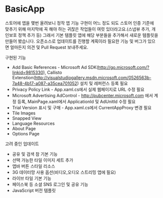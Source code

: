 ﻿BasicApp
========

스토어에 앱을 몇번 올려보니 정작 앱 기능 구현이 어느 정도 되도 스토어 인증 기준에 맞추기 위해 마지막에 꼭 해야 하는 귀찮은 작업들이 여럿 있더라고요.(스냅뷰 추가, 개인보호 정책 추가 등) 그래서 기본 템플릿 앱에 해당 부분들을 추가해서 새로운 템플릿을 만들어 봤습니다. 오픈소스로 업데이트를 진행할 계획이라 필요한 기능 및 버그가 있으면 얼마든지 의견 및 Pull Request 보내주세요.

구현된 기능
- Add Basic References - Microsoft Ad SDK(http://go.microsoft.com/?linkid=9815330), Callisto Extenstion(http://visualstudiogallery.msdn.microsoft.com/0526563b-7a48-4b17-a087-a35cea701052) 설치 및 레퍼런스 등록 필요
- Privacy Policy Link - App.xaml.cs에서 실제 웹페이지로 URL 수정 필요
- Microsoft Advertising AdControl - http://pubcenter.microsoft.com 에서 계정 등록, MainPage.xaml에서 ApplicationId 및 AdUnitId 수정 필요
- Trial Version 표시 및 구매 - App.xaml.cs에서 CurrentAppProxy 변경 필요
- Tile Images
- Snapped View
- Language Resources
- About Page
- Options Page

고려 중인 업데이트
- 공유 및 검색 참 기본 기능
- 선택 가능한 타일 이미지 세트 추가
- 앱바 버튼 스타일 리소스
- 3G 데이터망 사용 옵션(비디오,오디오 스트리밍 앱에 필요)
- 라이브 타일 기본 기능
- 페이스북 등 소셜 SNS 로그인 및 공유 기능
- JavaScript 버전 템플릿
